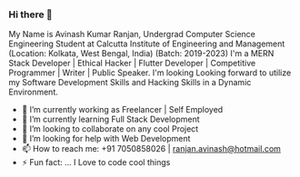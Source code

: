### Hi there 👋

My Name is Avinash Kumar Ranjan, Undergrad Computer Science Engineering Student at Calcutta Institute of Engineering and Management (Location: Kolkata, West Bengal, India) (Batch: 2019-2023) I'm a MERN Stack Developer | Ethical Hacker | Flutter Developer | Competitive Programmer | Writer | Public Speaker. I'm looking Looking forward to utilize my Software Development Skills and Hacking Skills in a Dynamic Environment. 

- 🔭 I’m currently working as Freelancer | Self Employed
- 🌱 I’m currently learning Full Stack Development
- 👯 I’m looking to collaborate on any cool Project
- 🤔 I’m looking for help with Web Development
- 📫 How to reach me: +91 7050858026 | ranjan.avinash@hotmail.com
- ⚡ Fun fact: ... I Love to code cool things


